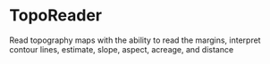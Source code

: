# TopoReader
 Read topography maps with the ability to read the margins, interpret contour lines, estimate, slope, aspect, acreage, and distance
